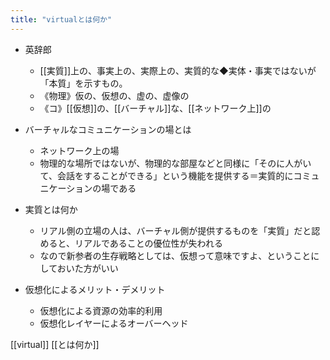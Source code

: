 ```yaml
---
title: "virtualとは何か"
---
```


- 英辞郎
    - [[実質]]上の、事実上の、実際上の、実質的な◆実体・事実ではないが「本質」を示すもの。
    - 《物理》仮の、仮想の、虚の、虚像の
    - 《コ》[[仮想]]の、[[バーチャル]]な、[[ネットワーク上]]の

- バーチャルなコミュニケーションの場とは
    - ネットワーク上の場
    - 物理的な場所ではないが、物理的な部屋などと同様に「そのに人がいて、会話をすることができる」という機能を提供する＝実質的にコミュニケーションの場である

- 実質とは何か
    - リアル側の立場の人は、バーチャル側が提供するものを「実質」だと認めると、リアルであることの優位性が失われる
    - なので新参者の生存戦略としては、仮想って意味ですよ、ということにしておいた方がいい

- 仮想化によるメリット・デメリット
    - 仮想化による資源の効率的利用
    - 仮想化レイヤーによるオーバーヘッド

[[virtual]] [[とは何か]]